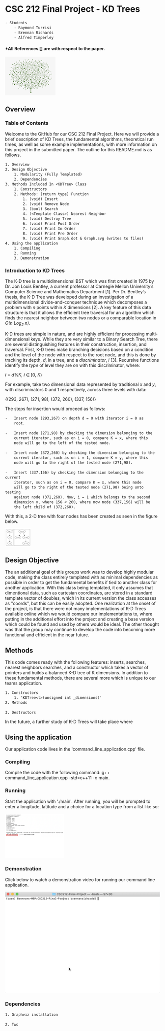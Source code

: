 # CSC 212 Final Project - KD Trees
~~~
- Students
    - Raymond Turrisi
    - Brennan Richards
    - Alfred Timperley
~~~
#### *All References [] are with respect to the paper.

<img src="./media/tree.png" alt="image" style="zoom:20%;" />

## Overview
### Table of Contents
Welcome to the GitHub for our CSC 212 Final Project. Here we will provide a brief description of KD Trees, the fundamental algorithms, theoretical run times, as well as some example implementations, with more information on this project in the submitted paper. The outline for this README.md is as follows.

~~~
1. Overview
2. Design Objective
    1. Modularity (Fully Templated)
    2. Dependencies
3. Methods Included In <KDTree> Class
    1. Constructors
    2. Methods: (return type) Function
        1. (void) Insert
        2. (void) Remove Node
        3. (bool) Search
        4. (<Template Class>) Nearest Neighbor
        5. (void) Destroy Tree
        6. (void) Print Post Order
        7. (void) Print In Order
        8. (void) Print Pre Order
        9. (void) Print Graph.dot & Graph.svg (writes to files)
4. Using the application
    1. Compiling
    2. Running
    3. Demonstration
~~~

### Introduction to KD Trees
The K-D tree is a multidimensional BST which was first created in 1975
by Dr. Jon Louis Bentley, a current professor at Carnegie Mellon
University’s Computer Science and Mathematics Department [1]. Per Dr.
Bentley’s thesis, the K-D Tree was developed during an investigation of
a multidimensional divide-and-conquer technique which decomposes a
problem with *n* points within *K* dimensions [2]. A key feature of this
data structure is that it allows the efficient tree traversal for an
algorithm which finds the nearest neighbor between two nodes or a
comparable location in <em>Θ(n Log<sub>2</sub> n)</em>.

K-D trees are simple in nature, and are highly efficient for processing
multi-dimensional keys. While they are very similar to a Binary Search
Tree, there are several distinguishing features in their construction,
insertion, and traversal. First, K-D trees make branching decisions
based on a condition and the level of the node with respect to the root
node, and this is done by tracking its depth, *d*, in a tree, and a
*discriminator*, *i* [3]. Recursive functions identify the *type* of level
they are on with this discriminator, where:

*i* = *d*%*K*,  *i* ∈ \[0, *K*\)

For example, take two dimensional data represented by traditional *x*
and *y*, with discriminators 0 and 1 respectively, across three levels
with data:

{(293, 267), (271, 98), (372, 260), (337, 156)}

The steps for insertion would proceed as follows:
~~~
-   Insert node (293,267) on depth d = 0 with iterator i = 0 as
    root.

-   Insert node (271,98) by checking the dimension belonging to the
    current iterator, such as on i = 0, compare K = x, where this
    node will go to the left of the tested node.

-   Insert node (372,260) by checking the dimension belonging to the
    current iterator, such as on i = 1, compare K = y, where this
    node will go to the right of the tested node (271,98).

-   Insert (337,156) by checking the dimension belonging to the current
    iterator, such as on i = 0, compare K = x, where this node
    will go to the right of the tested node (271,98) being unto testing
    against node (372,260). Now, i = 1 which belongs to the second
    dimension y, where 156 < 260, where now node (337,156) will be
    the left child of (372,260).
~~~

With this, a 2-D tree with four nodes has been created as seen in the figure below.

<img src="./media/example1.png" alt="image" style="zoom:20%;" />

## Design Objective
The an additional goal of this groups work was to develop highly modular code, making the class entirely templated with as minimal dependencies as possible in order to get the fundamental benefits if tied to another class for another application. With this class being templated, it only assumes that dimentional data, such as cartesian coordinates, are stored in a standard template vector of doubles, which in its current version the class accesses as "coords", but this can be easily adopted.
One realization at the onset of the project, is that there were not many implementations of K-D Trees available online which we would compare our implementations to, where putting in the additional effort into the project and creating a base version which could be found and used by others would be ideal. The other thought was that the group may continue to develop the code into becoming more functional and efficient in the near future.

## Methods
This code comes ready with the following features: inserts, searches, nearest neighbors searches, and a constructor which takes a vector of pointers and builds a balanced K-D tree of K dimensions. In addition to these fundamental methods, there are several more which is unique to our teams application. 
~~~
1. Constructors
    1. 'KDTree<t>(unsigned int _dimensions)'
2. Methods

3. Destructors
~~~
In the future, a further study of K-D Trees will take place where 

## Using the application

Our application code lives in the 'command_line_application.cpp' file.

### Compiling
Compile the code with the following command: g++ command_line_application.cpp -std=c++11 -o main.

### Running
Start the application with './main'. After running, you will be prompted to enter a longitude, latitude and a choice for a location type from a list like so:

<img src="./media/CSC212-Final-Project-Demo.png" alt="image" style="zoom:20%;" />

### Demonstration
Click below to watch a demonstration video for running our command line application.

[![Application Demonstration](./media/video-thumbnail.png)](https://youtu.be/v1EXNSsBulI)

### Dependencies
~~~
1. Graphviz installation

2. Two
~~~
